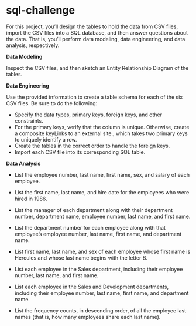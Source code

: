# sql-challenge
For this project, you’ll design the tables to hold the data from CSV files, import the CSV files into a SQL database, and then answer questions about the data. That is, you’ll perform data modeling, data engineering, and data analysis, respectively.

**Data Modeling**

Inspect the CSV files, and then sketch an Entity Relationship Diagram of the tables. 

**Data Engineering**

Use the provided information to create a table schema for each of the six CSV files. Be sure to do the following:

- Specify the data types, primary keys, foreign keys, and other constraints.
- For the primary keys, verify that the column is unique. Otherwise, create a composite keyLinks to an external site., which takes two primary keys to uniquely identify a row.
- Create the tables in the correct order to handle the foreign keys.
- Import each CSV file into its corresponding SQL table.

**Data Analysis**

- List the employee number, last name, first name, sex, and salary of each employee.

- List the first name, last name, and hire date for the employees who were hired in 1986.

- List the manager of each department along with their department number, department name, employee number, last name, and first name.

- List the department number for each employee along with that employee’s employee number, last name, first name, and department name.

- List first name, last name, and sex of each employee whose first name is Hercules and whose last name begins with the letter B.

- List each employee in the Sales department, including their employee number, last name, and first name.

- List each employee in the Sales and Development departments, including their employee number, last name, first name, and department name.

- List the frequency counts, in descending order, of all the employee last names (that is, how many employees share each last name).

